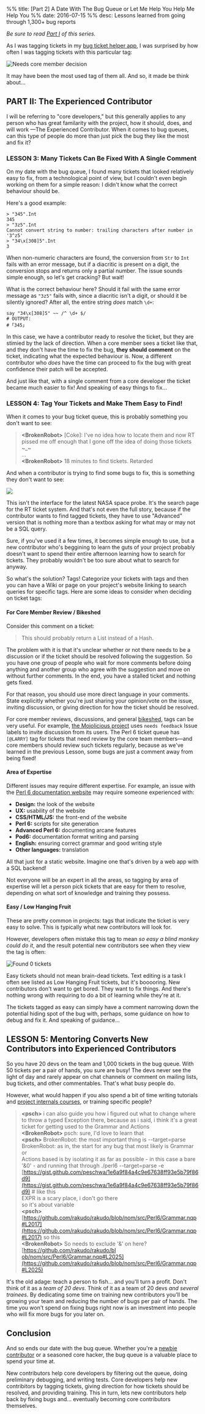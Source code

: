%% title: [Part 2] A Date With The Bug Queue or Let Me Help You Help Me Help You
%% date: 2016-07-15
%% desc: Lessons learned from going through 1,300+ bug reports

*Be sure to read [Part I](/post/A-Date-With-The-Bug-Queue-or-Let-Me-Help-You-Help-Me-Help-You) of this series.*

As I was tagging tickets in my [bug ticket helper
app](https://github.com/zoffixznet/perl6-Ticket-Trakr), I was surprised by how
often I was tagging tickets with this particular tag:

![Needs core member decision](/assets/pics/date-with-bug-queue/core-button.png)

It may have been the most used tag of them all. And so, it made be think
about...

## PART II: The Experienced Contributor

I will be referring to "core developers," but this generally applies to any
person who has great familarity with the project, how it should, does, and
will work —The Experienced Contributor. When it comes to bug queues, can
this type of people do more than just pick the bug they like the most and fix
it?

### LESSON 3: Many Tickets Can Be Fixed With A Single Comment

On my date with the bug queue, I found many tickets that looked relatively
easy to fix, from a technological point of view, but I couldn't even begin
working on them for a simple reason: I didn't know what the correct behaviour
should be.

Here's a good example:

    > "345".Int
    345
    > "3z5".Int
    Cannot convert string to number: trailing characters after number in '3^z5'
    > "34\x[308]5".Int
    3

When non-numeric characters are found, the conversion from `Str` to `Int`
fails with an error message, but if a diacritic is present on a digit,
the conversion stops and returns only a partial number. The issue sounds
simple enough, so let's get cracking? But wait!

What is the correct behaviour here? Should it fail with the same error message
as `"3z5"` fails with, since a diacritic isn't a digit, or should it be
silently ignored? After all, the entire string *does* match `\d+`:

    say "34\x[308]5" ~~ /^ \d+ $/
    # OUTPUT:
    # ｢34̈5｣

In this case, we have a contributor ready to resolve the ticket, but they are
stimied by the lack of direction. When a core member sees a ticket like that,
and they don't have the time to fix the bug, **they should comment** on the
ticket, indicating what the expected behaviour is. Now, a different
contributor who *does* have the time can proceed to fix the bug with great
confidence their patch will be accepted.

And just like that, with a single comment from a core developer the ticket became much easier to fix! And speaking of easy things to fix...

### LESSON 4: Tag Your Tickets and Make Them Easy to Find!

When it comes to your bug ticket queue, this is probably something you don't
want to see:

> **&lt;BrokenRobot&gt;** [Coke]: I've no idea how to locate them and now RT
> pissed me off enough that I gone off the idea of doing those tickets ~_~<br>
>     ...<br>
> **&lt;BrokenRobot&gt;** 18 minutes to find tickets. Retarded

And when a contributor is trying to find some bugs to fix, this is something
they don't want to see:

![](/assets/pics/date-with-bug-queue/rt-search.png)

This isn't the interface for the latest NASA space probe. It's the search page
for the RT ticket system. And that's not even the full story, because
if the contributor wants to find tagged tickets, they have to use
"Advanced" version that is nothing more than a textbox asking for what may or
may not be a SQL query.

Sure, if you've used it a few times, it becomes simple enough to use, but a
new contributor who's beggining to learn the guts of your project probably
doesn't want to spend their entire afternoon learning how to search for
tickets. They probably wouldn't be too sure about what to search for anyway.

So what's the solution? Tags! Categorize your tickets with tags and then you
can have a Wiki or page on your project's website linking to search queries
for specific tags. Here are some ideas to consider when deciding on ticket
tags:

#### For Core Member Review / Bikeshed

Consider this comment on a ticket:

> This should probably return a List instead of a Hash.

The problem with it is that it's unclear whether or not there needs to be
a discussion or if the ticket should be resolved following the suggestion.
So you have one group of people who wait for more comments before doing
anything and another group who agree with the suggestion and move on without
further comments. In the end, you have a stalled ticket and nothing gets fixed.

For that reason, you should use more direct language in your comments. State
explicitly whether you're just sharing your opinion/vote on the issue,
inviting discussion, or giving direction for how the ticket should be resolved.

For core member reviews, discussions, and general
[bikeshed](http://bikeshed.com/), tags can be very useful. For example,
[the Mojolicious project](http://mojolicious.org/) uses `needs feedback` Issue
labels to invite discussion from its users. The Perl 6 ticket queue has
`[@LARRY]` tag for tickets that need review by the core team members—and core
members should review such tickets regularly, because as we've learned in the
previous Lesson, some bugs are just a comment away from being fixed!

#### Area of Expertise

Different issues may require different expertise. For example,
an issue with the [Perl 6 documentation website](https://docs.perl6.org) may
require someone experienced with:

* **Design:** the look of the website
* **UX:** usability of the website
* **CSS/HTML/JS:** the front-end of the website
* **Perl 6:** scripts for site generation
* **Advanced Perl 6:** documenting arcane features
* **Pod6:** documentation format writing and parsing
* **English:** ensuring correct grammar and good writing style
* **Other languages:** translation

All that just for a static website. Imagine one that's driven by a web app
with a SQL backend!

Not everyone will be an expert in all the areas, so
tagging by area of expertise will let a person pick tickets that are easy for
them to resolve, depending on what sort of knowledge and training they possess.

#### Easy / Low Hanging Fruit

These are pretty common in projects: tags that indicate the ticket is very
easy to solve. This is typically what new contributors will look for.

However, developers often mistake this tag to mean *so easy a blind monkey
could do it*, and the result potential new contributors see when they view
the tag is often:

![Found 0 tickets](/assets/pics/date-with-bug-queue/zero-tickets.png)

Easy tickets should not mean brain-dead tickets. Text editing is a task I
often see listed as Low Hanging Fruit tickets, but it's booooring. New
contributors don't want to get bored. They want to fix things. And there's
nothing wrong with requiring to do a bit of learning while they're at it.

The tickets tagged as easy can simply have a comment narrowing down the
potential hiding spot of the bug with, perhaps, some guidance on how to
debug and fix it. And speaking of guidance...

## LESSON 5: Mentoring Converts New Contributors into Experienced Contributors

So you have 20 devs on the team and 1,000 tickets in the bug queue. With
50 tickets per a pair of hands, you sure are busy! The devs never see the
light of day and rarely appear on chat channels or comment on mailing lists,
bug tickets, and other commentables. That's what busy people do.

However, what would happen if you also spend a bit of time writing
tutorials and [project internals
courses](https://github.com/edumentab/rakudo-and-nqp-internals-course), or
training specific people?

> **&lt;psch&gt;** i can also guide you how i figured out what to change where to throw a typed Exception there, because as i said, i think it's a great ticket for getting used to the Grammar and Actions
> <br>**&lt;BrokenRobot&gt;** psch: sure, I'd love to learn that
> <br>**&lt;psch&gt;** BrokenRobot: the most important thing is --target=parse
> <br>BrokenRobot: as in, the start for any bug that most likely is Grammar or
> <br>Actions based is by isolating it as far as possible - in this case a bare
> <br>'&0' - and running that through ./perl6 --target=parse -e
> <br>[https://gist.github.com/peschwa/1e6a9f84a4c9e67638ff93e5b79f86d9](https://gist.github.com/peschwa/1e6a9f84a4c9e67638ff93e5b79f86d9) # like this
> <br>EXPR is a scary place, i don't go there
> <br>so it's about variable
> <br>**&lt;psch&gt;** [https://github.com/rakudo/rakudo/blob/nom/src/Perl6/Grammar.nqp#L2017](https://github.com/rakudo/rakudo/blob/nom/src/Perl6/Grammar.nqp#L2017) so this
> <br>**&lt;BrokenRobot&gt;** So <sigil> needs to exclude '&'  on here?
> <br>[https://github.com/rakudo/rakudo/bl​ob/nom/src/Perl6/Grammar.nqp#L2025](https://github.com/rakudo/rakudo/blob/nom/src/Perl6/Grammar.nqp#L2025)

It's the old adage: teach a person to fish... and you'll turn a profit.
Don't think of it as a *team of 20 devs*. Think of it as a team of 20 devs
*and several trainees*. By dedicating some time on training new contributors
you'll be growing your team and reducing the number of bugs per pair of hands.
The time you won't spend on fixing bugs right now is an investment into
people who will fix more bugs for you later on.

## Conclusion

And so ends our date with the bug queue. Whether you're a [newbie
contributor](/post/A-Date-With-The-Bug-Queue-or-Let-Me-Help-You-Help-Me-Help-You) or a seasoned core hacker, the bug queue is a valuable place to spend
your time at.

New contributors help core developers by filtering out the queue,
doing preliminary debugging, and writing tests. Core developers help new
contribitors by tagging tickets, giving direction for how tickets should be
resolved, and providing training. This in turn, lets new contributors help
back by fixing bugs and... eventually becoming core contributors themselves.
